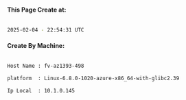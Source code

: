 
   
#### This Page Create at:

```bash

2025-02-04 - 22:54:31 UTC

```

#### Create By Machine:

```bash

Host Name : fv-az1393-498

platform  : Linux-6.8.0-1020-azure-x86_64-with-glibc2.39

Ip Local  : 10.1.0.145

```

